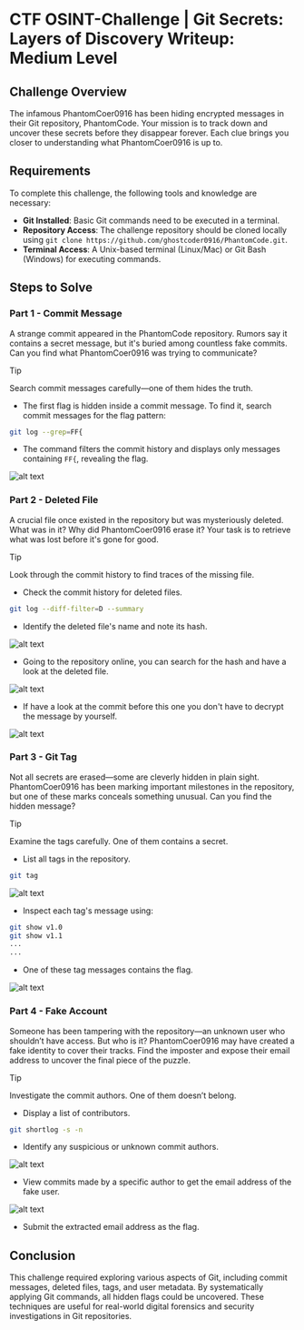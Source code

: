 # CTF OSINT-Challenge | Git Secrets: Layers of Discovery Writeup: Medium Level

## Challenge Overview

The infamous PhantomCoer0916 has been hiding encrypted messages in their Git repository, PhantomCode. Your mission is to track down and uncover these secrets before they disappear forever. Each clue brings you closer to understanding what PhantomCoer0916 is up to.

## Requirements

To complete this challenge, the following tools and knowledge are necessary:

- **Git Installed**: Basic Git commands need to be executed in a terminal.
- **Repository Access**: The challenge repository should be cloned locally using `git clone https://github.com/ghostcoder0916/PhantomCode.git`.
- **Terminal Access**: A Unix-based terminal (Linux/Mac) or Git Bash (Windows) for executing commands.

## Steps to Solve

### Part 1 - Commit Message

A strange commit appeared in the PhantomCode repository. Rumors say it contains a secret message, but it's buried among countless fake commits. Can you find what PhantomCoer0916 was trying to communicate?

> [!TIP]
> Search commit messages carefully—one of them hides the truth.

- The first flag is hidden inside a commit message. To find it, search commit messages for the flag pattern:

```bash
git log --grep=FF{
```
- The command filters the commit history and displays only messages containing `FF{`, revealing the flag.

![alt text](media/commit-message.png)

### Part 2 - Deleted File

A crucial file once existed in the repository but was mysteriously deleted. What was in it? Why did PhantomCoer0916 erase it? Your task is to retrieve what was lost before it's gone for good.

> [!TIP]
> Look through the commit history to find traces of the missing file.

- Check the commit history for deleted files.
```bash
git log --diff-filter=D --summary
```
- Identify the deleted file's name and note its hash.

![alt text](media/deleted-files.png)

- Going to the repository online, you can search for the hash and have a look at the deleted file.

![alt text](media/deleted-files2.png)

- If have a look at the commit before this one you don't have to decrypt the message by yourself.

![alt text](media/deleted-files3.png)

### Part 3 - Git Tag

Not all secrets are erased—some are cleverly hidden in plain sight. PhantomCoer0916 has been marking important milestones in the repository, but one of these marks conceals something unusual. Can you find the hidden message?

> [!TIP]
> Examine the tags carefully. One of them contains a secret.

- List all tags in the repository. 
```bash
git tag
```

![alt text](media/git-tag.png)

- Inspect each tag's message using:
```bash
git show v1.0
git show v1.1
...
...
```
- One of these tag messages contains the flag.

![alt text](media/git-tag2.png)

### Part 4 - Fake Account

Someone has been tampering with the repository—an unknown user who shouldn’t have access. But who is it? PhantomCoer0916 may have created a fake identity to cover their tracks. Find the imposter and expose their email address to uncover the final piece of the puzzle.

> [!TIP]
> Investigate the commit authors. One of them doesn’t belong.

- Display a list of contributors.
```bash
git shortlog -s -n
```
- Identify any suspicious or unknown commit authors.

![alt text](media/fake-account.png)

- View commits made by a specific author to get the email address of the fake user.

![alt text](media/fake-account2.png)

- Submit the extracted email address as the flag.

## Conclusion

This challenge required exploring various aspects of Git, including commit messages, deleted files, tags, and user metadata. By systematically applying Git commands, all hidden flags could be uncovered. These techniques are useful for real-world digital forensics and security investigations in Git repositories.
